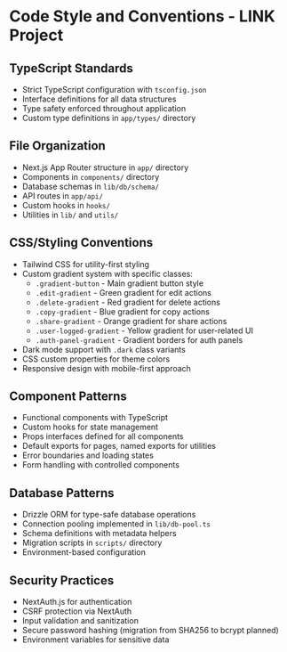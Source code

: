 # Code Style and Conventions - LINK Project

## TypeScript Standards
- Strict TypeScript configuration with `tsconfig.json`
- Interface definitions for all data structures
- Type safety enforced throughout application
- Custom type definitions in `app/types/` directory

## File Organization
- Next.js App Router structure in `app/` directory
- Components in `components/` directory
- Database schemas in `lib/db/schema/`
- API routes in `app/api/`
- Custom hooks in `hooks/`
- Utilities in `lib/` and `utils/`

## CSS/Styling Conventions
- Tailwind CSS for utility-first styling
- Custom gradient system with specific classes:
  - `.gradient-button` - Main gradient button style
  - `.edit-gradient` - Green gradient for edit actions
  - `.delete-gradient` - Red gradient for delete actions  
  - `.copy-gradient` - Blue gradient for copy actions
  - `.share-gradient` - Orange gradient for share actions
  - `.user-logged-gradient` - Yellow gradient for user-related UI
  - `.auth-panel-gradient` - Gradient borders for auth panels
- Dark mode support with `.dark` class variants
- CSS custom properties for theme colors
- Responsive design with mobile-first approach

## Component Patterns
- Functional components with TypeScript
- Custom hooks for state management
- Props interfaces defined for all components
- Default exports for pages, named exports for utilities
- Error boundaries and loading states
- Form handling with controlled components

## Database Patterns
- Drizzle ORM for type-safe database operations
- Connection pooling implemented in `lib/db-pool.ts`
- Schema definitions with metadata helpers
- Migration scripts in `scripts/` directory
- Environment-based configuration

## Security Practices
- NextAuth.js for authentication
- CSRF protection via NextAuth
- Input validation and sanitization
- Secure password hashing (migration from SHA256 to bcrypt planned)
- Environment variables for sensitive data